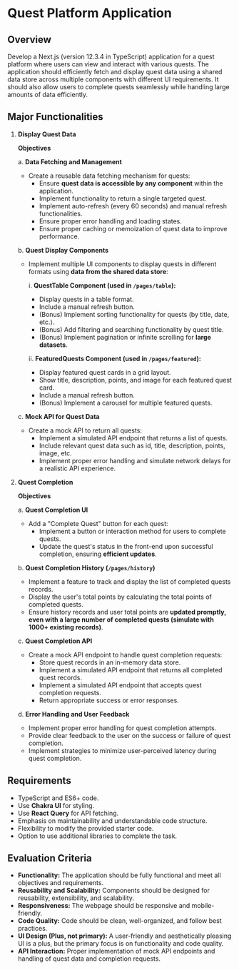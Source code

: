 # Quest Platform Application

## Overview

Develop a Next.js (version 12.3.4 in TypeScript) application for a quest platform where users can view and interact with various quests. The application should efficiently fetch and display quest data using a shared data store across multiple components with different UI requirements. It should also allow users to complete quests seamlessly while handling large amounts of data efficiently.

## Major Functionalities

1. **Display Quest Data**

   **Objectives**

   a. **Data Fetching and Management**

   - Create a reusable data fetching mechanism for quests:
     - Ensure **quest data is accessible by any component** within the application.
     - Implement functionality to return a single targeted quest.
     - Implement auto-refresh (every 60 seconds) and manual refresh functionalities.
     - Ensure proper error handling and loading states.
     - Ensure proper caching or memoization of quest data to improve performance.

   b. **Quest Display Components**

   - Implement multiple UI components to display quests in different formats using **data from the shared data store**:

     i. **QuestTable Component (used in `/pages/table`):**

     - Display quests in a table format.
     - Include a manual refresh button.
     - (Bonus) Implement sorting functionality for quests (by title, date, etc.).
     - (Bonus) Add filtering and searching functionality by quest title.
     - (Bonus) Implement pagination or infinite scrolling for **large datasets**.

     ii. **FeaturedQuests Component (used in `/pages/featured`):**

     - Display featured quest cards in a grid layout.
     - Show title, description, points, and image for each featured quest card.
     - Include a manual refresh button.
     - (Bonus) Implement a carousel for multiple featured quests.

   c. **Mock API for Quest Data**

   - Create a mock API to return all quests:
     - Implement a simulated API endpoint that returns a list of quests.
     - Include relevant quest data such as id, title, description, points, image, etc.
     - Implement proper error handling and simulate network delays for a realistic API experience.

2. **Quest Completion**

   **Objectives**

   a. **Quest Completion UI**

   - Add a "Complete Quest" button for each quest:
     - Implement a button or interaction method for users to complete quests.
     - Update the quest's status in the front-end upon successful completion, ensuring **efficient updates**.

   b. **Quest Completion History (`/pages/history`)**

   - Implement a feature to track and display the list of completed quests records.
   - Display the user's total points by calculating the total points of completed quests.
   - Ensure history records and user total points are **updated promptly, even with a large number of completed quests (simulate with 1000+ existing records)**.

   c. **Quest Completion API**

   - Create a mock API endpoint to handle quest completion requests:
     - Store quest records in an in-memory data store.
     - Implement a simulated API endpoint that returns all completed quest records.
     - Implement a simulated API endpoint that accepts quest completion requests.
     - Return appropriate success or error responses.

   d. **Error Handling and User Feedback**

   - Implement proper error handling for quest completion attempts.
   - Provide clear feedback to the user on the success or failure of quest completion.
   - Implement strategies to minimize user-perceived latency during quest completion.

## Requirements

- TypeScript and ES6+ code.
- Use **Chakra UI** for styling.
- Use **React Query** for API fetching.
- Emphasis on maintainability and understandable code structure.
- Flexibility to modify the provided starter code.
- Option to use additional libraries to complete the task.

## Evaluation Criteria

- **Functionality:** The application should be fully functional and meet all objectives and requirements.
- **Reusability and Scalability:** Components should be designed for reusability, extensibility, and scalability.
- **Responsiveness:** The webpage should be responsive and mobile-friendly.
- **Code Quality:** Code should be clean, well-organized, and follow best practices.
- **UI Design (Plus, not primary):** A user-friendly and aesthetically pleasing UI is a plus, but the primary focus is on functionality and code quality.
- **API Interaction:** Proper implementation of mock API endpoints and handling of quest data and completion requests.
